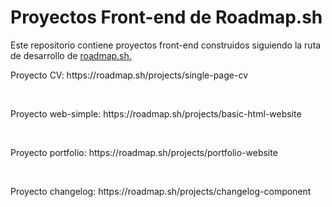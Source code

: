 <h1>Proyectos Front-end de Roadmap.sh</h1>
Este repositorio contiene proyectos front-end construidos siguiendo la ruta de desarrollo de
<a href="https://roadmap.sh/">roadmap.sh.</a><br>
<p>Proyecto CV: https://roadmap.sh/projects/single-page-cv</p><br>
<p>Proyecto web-simple: https://roadmap.sh/projects/basic-html-website</p><br>
<p>Proyecto portfolio: https://roadmap.sh/projects/portfolio-website</p><br>
<p>Proyecto changelog: https://roadmap.sh/projects/changelog-component</p><br>


